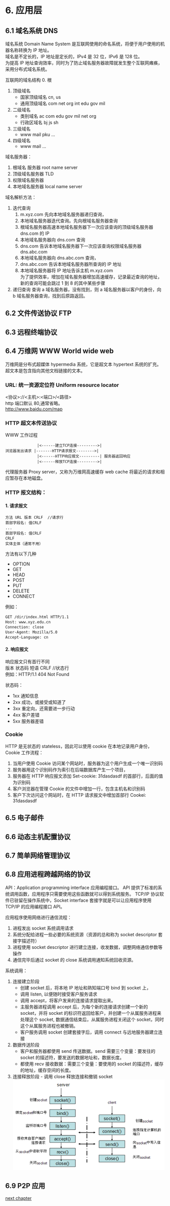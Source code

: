 # 6. 应用层

## 6.1 域名系统 DNS

域名系统 Domain Name System 是互联网使用的命名系统，将便于用户使用的机器名称转换为 IP 地址。  
域名是不定长的，IP 地址是定长的，IPv4 是 32 位，IPv6 是 128 位。  
为提高 IP 地址查询效率，同时为了防止域名服务器故障就发生整个互联网瘫痪，采用分布式域名系统。

互联网的域名结构 0. 根

1. 顶级域名
   - 国家顶级域名 cn, us
   - 通用顶级域名 com net org int edu gov mil
2. 二级域名
   - 类别域名 ac com edu gov mil net org
   - 行政区域名 bj js sh
3. 三级域名
   - www mail pku ...
4. 四级域名
   - www mail ...

域名服务器：

1. 根域名 服务器 root name server
2. 顶级域名服务器 TLD
3. 权限域名服务器
4. 本地域名服务器 local name server

域名解析方法：

1. 迭代查询
   1. m.xyz.com 先向本地域名服务器递归查询，
   2. 本地域名服务器迭代查询。先向根域名服务器查询
   3. 根域名服务器高速本地域名服务器下一次应该查询的顶级域名服务器 dns.com 的 IP
   4. 本地域名服务器向 dns.com 查询
   5. dns.com 告诉本地域名服务器下一次应该查询权限域名服务器 dns.abc.com
   6. 本地域名服务器向 dns.abc.com 查询，
   7. dns.abc.com 告诉本地域名服务器所查询的 IP 地址
   8. 本地域名服务器将 IP 地址告诉主机 m.xyz.com  
      为了提供效率，增加在域名服务器增加高速缓存，记录最近查询的地址，新的查询可能会跳过 1 到 8 的其中某些步骤
2. 递归查询
   查询 a 域名服务器，没有找到，则 a 域名服务器以客户的身份，向 b 域名服务器查询，找到后原路返回。

## 6.2 文件传送协议 FTP

## 6.3 远程终端协议

## 6.4 万维网 WWW World wide web

万维网是分布式超媒体 hypermedia 系统，它是超文本 hypertext 系统的扩充。  
超文本是包含指向其他文档链接的文本。

### URL: 统一资源定位符 Uniform resource locator

<协议>://<主机>:<端口>/<路径>  
http 端口默认 80,通常省略。  
http://www.baidu.com/map

### HTTP 超文本传送协议

WWW 工作过程

```
              |<------建立TCP连接--------->|
浏览器发出请求 |-------HTTP请求报文-------->|
              |<------HTTP响应报文---------| 服务器返回响应
              |<------释放TCP连接--------->|
```

代理服务器 Proxy server，又称为万维网高速缓存 web cache 将最近的请求和相应暂存在本地磁盘。

### HTTP 报文结构：

#### 1. 请求报文

```
方法 URL 版本 CRLF  //请求行
首部字段名: 值CRLF
...
首部字段名: 值CRLF
CRLF
实体主体（通常不用）
```

方法有以下几种

- OPTION
- GET
- HEAD
- POST
- PUT
- DELETE
- CONNECT

例如：

```
GET /dir/index.html HTTP/1.1
Host: www.xyz.edu.cn
Connection: close
User-Agent: Mozilla/5.0
Accept-Language: cn
```

#### 2. 响应报文

响应报文只有首行不同  
版本 状态码 短语 CRLF //状态行  
例如：HTTP/1.1 404 Not Found

状态码：

- 1xx 通知信息
- 2xx 成功，或接受或知道了
- 3xx 重定向，还需要进一步行动
- 4xx 客户差错
- 5xx 服务器差错

### Cookie

HTTP 是无状态的 stateless，因此可以使用 cookie 在本地记录用户身份，  
Cookie 工作流程：

1. 当用户使用 Cookie 访问某个网站时，服务器为这个用户生成一个唯一识别码
2. 服务器用这个识别码作为索引在后端数据库产生一个项目，
3. 服务器在 HTTP 响应报文添加 Set-cookie: 31dasdasdf 的首部行，后面的值为识别码
4. 客户浏览器在管理 Cookie 的文件中增加一行，包含主机名和识别码
5. 客户下次访问这个网站时，在 HTTP 请求报文中增加首部行 Cookei: 31dasdasdf

## 6.5 电子邮件

## 6.6 动态主机配置协议

## 6.7 简单网络管理协议

## 6.8 应用进程跨越网络的协议

API：Application programming interface 应用编程接口。
API 提供了标准的系统调用函数，应用程序只需要使用这些函数就可以得到系统服务。
TCP/IP 协议软件已驻留在操作系统中，Socket interface 套接字就是可以让应用程序使用 TCP/IP 的应用编程接口 API。

应用程序使用网络进行通信流程：

1. 进程发出 socket 系统调用请求
2. 系统分配给进程一些必要的系统资源（资源的总和称为 socket descriptor 套接字描述符）
3. 进程使用 socket descriptor 进行建立连接，收发数据，调整网络通信参数等操作
4. 通信完毕后通过 socket 的 close 系统调用通知系统回收资源。

系统调用：

1. 连接建立阶段
   - 创建 socket 后，将本地 IP 地址和熟知端口号 bind 到 socket 上，
   - 调用 listen, 以便随时接受客户服务请求
   - 调用 accept，将客户发来的连接请求提取出来。
   - 主服务器进程调用 accept 后，为每个新的连接请求创建一个新的 socket，并将 socket 的标识符返回给客户，并创建一个从属服务进程来处理这个 socket, 数据通信结束后，从属服务进程关闭这个 socket，同时这个从属服务进程也被撤销。
   - 客户服务调用 socket 创建套接字后，调用 connect 与远地服务器建立连接
2. 数据传送阶段
   - 客户和服务器都使用 send 传送数据。send 需要三个变量：要发往的 socket 的描述符，要发送的数据地址和，数据长度。
   - 都使用 recv 接收数据：需要三个变量：要使用的 socket 的描述符，缓存的地址，缓存空间的长度。
3. 连接释放阶段 - 调用 close 释放连接和撤销 socket
   ![picture 1](img/1599049058324.png)

## 6.9 P2P 应用

[next chapter](./7.Security.md)
